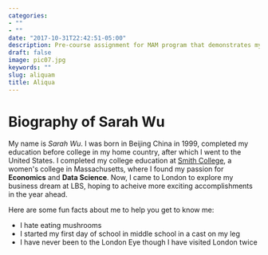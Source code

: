 ```yaml
---
categories:
- ""
- ""
date: "2017-10-31T22:42:51-05:00"
description: Pre-course assignment for MAM program that demonstrates my ability in drafting markdowns and creating data visualizations
draft: false
image: pic07.jpg
keywords: ""
slug: aliquam
title: Aliqua
---
```


# Biography of Sarah Wu
 My name is *Sarah Wu*. I was born in Beijing China in 1999, completed my education before college in my home country, after which I went to the United States. I completed my college education at [Smith College](https://www.smith.edu/), a women's college in Massachusetts, where I found my passion for **Economics** and **Data Science**. Now, I came to London to explore my business dream at LBS, hoping to acheive more exciting accomplishments in the year ahead. 
 
Here are some fun facts about me to help you get to know me:

* I hate eating mushrooms
* I started my first day of school in middle school in a cast on my leg
* I have never been to the London Eye though I have visited London twice
